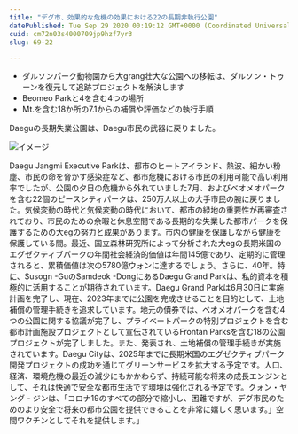 ```yaml
---
title: "デグ市、効果的な危機の効果における22の長期非執行公園"
datePublished: Tue Sep 29 2020 00:19:12 GMT+0000 (Coordinated Universal Time)
cuid: cm72n03s4000709jp9hzf7yr3
slug: 69-22

---
```



- ダルソンパーク動物園から大grang壮大な公園への移転は、ダルソン・トゥーンを復元して追跡プロジェクトを解決します
- Beomeo Parkと4を含む4つの場所
- Mt.を含む18か所の7.1からの補償や評価などの執行手順

Daeguの長期失業公園は、Daegu市民の武器に戻りました。

![イメージ](https://cdn.hashnode.com/res/hashnode/image/upload/v1739408652548/72e8fab5-7eaa-4abd-a999-74f53ec29623.jpeg)

Daegu Jangmi Executive Parkは、都市のヒートアイランド、熱波、細かい粉塵、市民の命を脅かす感染症など、都市危機における市民の利用可能で高い利用率でしたが、公園の夕日の危機から外れていました7月、およびベオメオパークを含む22個のピース​​シティパークは、250万人以上の大手市民の腕に戻りました。気候変動の時代と気候変動の時代において、都市の緑地の重要性が再審査されており、市民のための余暇と休息空間である長期的な失業した都市パークを保護するための大egの努力と成果があります。市内の健康を保護しながら健康を保護している間。最近、国立森林研究所によって分析された大egの長期米国のエグゼクティブパークの年間社会経済的価値は年間145億であり、定期的に管理されると、累積価値は次の5780億ウォンに達するでしょう。さらに、40年。特に、Susogn -GuのSamdeok -DongにあるDaegu Grand Parkは、私的資本を積極的に活用することが期待されています。Daegu Grand Parkは6月30日に実施計画を完了し、現在、2023年までに公​​園を完成させることを目的として、土地補償の管理手続きを追求しています。地元の債券では、ベオメオパークを含む4つの公園に関する協議が完了し、プライベートパークの特別プロジェクトを含む都市計画施設プロジェクトとして宣伝されているFrontan Parksを含む18の公園プロジェクトが完了しました。また、発表され、土地補償の管理手続きが実施されています。Daegu Cityは、2025年までに長期米国のエグゼクティブパーク開発プロジェクトの成功を通じてグリーンサービスを拡大する予定です。人口、経済、環境危機の最近の減少にもかかわらず、持続可能な将来の成長エンジンとして、それは快適で安全な都市生活です環境は強化される予定です。クォン・ヤング - ジンは、「コロナ19のすべての部分で縮小し、困難ですが、デグ市民のためのより安全で将来の都市公園を提供できることを非常に嬉しく思います。」空間ワクチンとしてそれを提供します。」